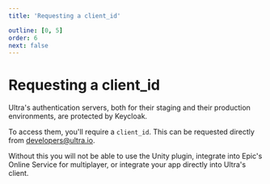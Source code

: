 ```yaml
---
title: 'Requesting a client_id'

outline: [0, 5]
order: 6
next: false
---
```


# Requesting a client_id

Ultra's authentication servers, both for their staging and their production environments, are protected by Keycloak.

To access them, you'll require a `client_id`. This can be requested directly from [developers@ultra.io](mailto:developers@ultra.io).

Without this you will not be able to use the Unity plugin, integrate into Epic's Online Service for multiplayer, or integrate your app directly into Ultra's client.
